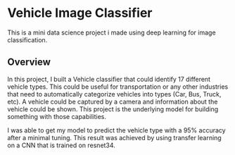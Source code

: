 # Vehicle Image Classifier
This is a mini data science project i made using deep learning for image classification.

## Overview
In this project, I built a Vehicle classifier that could identify 17 different vehicle types. This could be useful for transportation or any other industries that need to automatically categorize vehicles into types (Car, Bus, Truck, etc).
A vehicle could be captured by a camera and information about the vehicle could be shown. This project is the underlying model for building something with those capabilities. 

I was able to get my model to predict the vehicle type with a 95% accuracy after a minimal tuning. This result was achieved by using transfer learning on a CNN that is trained on resnet34. 
